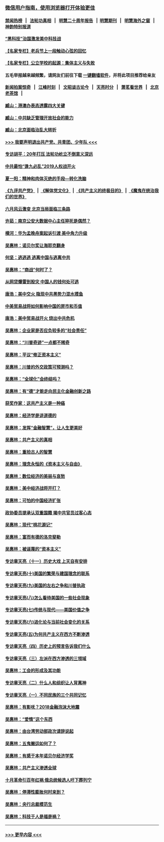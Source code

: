 ### [微信用户指南，使用浏览器打开体验更佳](https://github.com/gfw-breaker/banned-news1/blob/master/indexes/wechat-guide.md?t=0)
#### [禁闻热榜](热点新闻.md?t=0)  &nbsp;&nbsp;|&nbsp;&nbsp; [法轮功真相](https://github.com/gfw-breaker/truth/blob/master/README.md?t=0) &nbsp;&nbsp;|&nbsp;&nbsp; [明慧二十周年报告](https://github.com/gfw-breaker/mh-reports/blob/master/README.md?t=0) &nbsp;&nbsp;|&nbsp;&nbsp;[明慧期刊](https://github.com/gfw-breaker/mh-qikan) &nbsp;&nbsp;|&nbsp;&nbsp; [明慧海外之窗](https://github.com/gfw-breaker/mh-news/blob/master/README.md?t=0) &nbsp;&nbsp;|&nbsp;&nbsp; [神韵特别报道](https://github.com/gfw-breaker/mh-news/blob/master/shenyun.md?t=0)
#### [“黑科技”治国激发美中科技战](../pages/nsc423/n11638056.md?t=02090555) 
#### [【名家专栏】老兵节上一段触动心弦的回忆](../pages/nsc423/n11646016.md?t=02090555) 
#### [【名家专栏】公立学校的起源：集体主义与失败](../pages/nsc423/n11601833.md?t=02090555) 
#### 五毛举报越来越频繁，请网友们前往下载 [一键翻墙软件](https://github.com/gfw-breaker/ssr-accounts)，并将此项目推荐给亲友
#### [新闻拍案惊奇](https://github.com/gfw-breaker/banned-news1/blob/master/pages/link4.md) &nbsp;&nbsp;|&nbsp;&nbsp; [江峰时刻](https://github.com/gfw-breaker/banned-news1/blob/master/pages/link4.md) &nbsp;&nbsp;|&nbsp;&nbsp; [文昭谈古论今](https://github.com/gfw-breaker/banned-news1/blob/master/pages/link4.md) &nbsp;&nbsp;|&nbsp;&nbsp; [天亮时分](https://github.com/gfw-breaker/banned-news1/blob/master/pages/link4.md) &nbsp;&nbsp;|&nbsp;&nbsp; [萧茗看世界](https://github.com/gfw-breaker/banned-news1/blob/master/pages/link4.md) &nbsp;&nbsp;|&nbsp;&nbsp; [北京老茶馆](https://github.com/gfw-breaker/banned-news1/blob/master/pages/link4.md) &nbsp;&nbsp;|&nbsp;&nbsp; 
#### [臧山：港澳办表态透露四大关键](../pages/nsc423/n11421628.md?t=02090555) 
#### [臧山：中共缺乏管理开放社会的能力](../pages/nsc423/n11407457.md?t=02090555) 
#### [臧山：北京面临治乱大转折](../pages/nsc423/n11406895.md?t=02090555) 
#### [>>> 我要声明退出共产党、共青团、少年队 <<<](https://github.com/begood0513/goodnews/blob/master/quit/letter.md) 
#### [专访胡平：20年打压 法轮功屹立不倒意义深远](../pages/nsc423/n11398800.md?t=02090555) 
#### [中共最怕“逢九必乱”2019人权战开火](../pages/nsc423/n11385248.md?t=02090555) 
#### [夏一阳：精神和肉体灭绝的手段—转化洗脑](../pages/nsc423/n11368250.md?t=02090555) 
#### [《九评共产党》](https://github.com/begood0513/9ping.md/blob/master/README.md) &nbsp;|&nbsp; [《解体党文化》](../../../../jtdwh.md/blob/master/README.md)  &nbsp;|&nbsp; [《共产主义的终极目的》](../../../../gczydzjmd.md/blob/master/README.md) &nbsp;|&nbsp; [《魔鬼在统治我们的世界》](../../../../mgztzwmdsj.md/blob/master/README.md) 
#### [六月风云激变 北京当局面临三条路](../pages/nsc423/n11313668.md?t=02090555) 
#### [许茹：南京公安大数据中心主任猝死是偶然？](../pages/nsc423/n11064744.md?t=02090555) 
#### [横河：华为孟晚舟案起诉引渡 美中角力升级](../pages/nsc423/n11027230.md?t=02090555) 
#### [吴惠林：诺贝尔奖让海耶克翻身](../pages/nsc423/n10890049.md?t=02090555) 
#### [何坚：逃逃逃 逃离中国与逃离中共](../pages/nsc423/n10592891.md?t=02090555) 
#### [吴惠林：“商战”何时了？](../pages/nsc423/n10573558.md?t=02090555) 
#### [从网贷爆雷到股灾 中国人的钱何处可逃](../pages/nsc423/n10572800.md?t=02090555) 
#### [唐浩：美中交火 隐现中共黑势力混水摸鱼](../pages/nsc423/n10544040.md?t=02090555) 
#### [中美贸易战将如何影响中国的房市和币值](../pages/nsc423/n10543697.md?t=02090555) 
#### [唐浩：美中贸易战开火 烧出中共危机](../pages/nsc423/n10540126.md?t=02090555) 
#### [吴惠林：企业家是否应负较多的“社会责任”](../pages/nsc423/n10535022.md?t=02090555) 
#### [吴惠林：“川普奇迹”一点都不稀奇](../pages/nsc423/n10512808.md?t=02090555) 
#### [吴惠林：平议“修正资本主义”](../pages/nsc423/n10495724.md?t=02090555) 
#### [吴惠林：川普的外交政策可预测吗？](../pages/nsc423/n10462387.md?t=02090555) 
#### [吴惠林：“全球化”会终结吗？](../pages/nsc423/n10452838.md?t=02090555) 
#### [吴惠林：有“德”才能走向民主化金融创新之路](../pages/nsc423/n10432292.md?t=02090555) 
#### [获奖作家：这共产主义是一种癌](../pages/nsc423/n10431541.md?t=02090555) 
#### [吴惠林：经济学是讲道德的](../pages/nsc423/n10398014.md?t=02090555) 
#### [吴惠林：发挥“金融智慧”，让人生更美好](../pages/nsc423/n10375019.md?t=02090555) 
#### [吴惠林：共产主义的真相](../pages/nsc423/n10351394.md?t=02090555) 
#### [吴惠林：重拾古人的智慧](../pages/nsc423/n10337691.md?t=02090555) 
#### [吴惠林：理念永恒的《资本主义与自由》](../pages/nsc423/n10316274.md?t=02090555) 
#### [吴惠林：数位经济的美丽与哀愁](../pages/nsc423/n10292946.md?t=02090555) 
#### [吴惠林：美中经济战将开打？](../pages/nsc423/n10258825.md?t=02090555) 
#### [吴惠林：可怕的中国经济扩张](../pages/nsc423/n10219147.md?t=02090555) 
#### [政协委员提承认双重国籍 揭中共官员过客心态](../pages/nsc423/n10208809.md?t=02090555) 
#### [吴惠林：现代“桃花源记”](../pages/nsc423/n10185234.md?t=02090555) 
#### [吴惠林：富而有德的洛克斐勒](../pages/nsc423/n10142264.md?t=02090555) 
#### [吴惠林：被诬蔑的“资本主义”](../pages/nsc423/n10124816.md?t=02090555) 
#### [专访章天亮（十一）历史大戏 上天自有安排](../pages/nsc423/n10094905.md?t=02090555) 
#### [专访章天亮(十)美国的繁荣与建国理念的联系](../pages/nsc423/n10094899.md?t=02090555) 
#### [专访章天亮(九)美国的左右之争和川普执政](../pages/nsc423/n10094889.md?t=02090555) 
#### [专访章天亮(八)怎么看待美国的一些社会现象](../pages/nsc423/n10094857.md?t=02090555) 
#### [专访章天亮(七)传统与现代——美国价值之争](../pages/nsc423/n10093140.md?t=02090555) 
#### [专访章天亮(六)进化论与当前社会变化的关系](../pages/nsc423/n10092036.md?t=02090555) 
#### [专访章天亮(五)为何共产主义在西方不断渗透](../pages/nsc423/n10083620.md?t=02090555) 
#### [专访章天亮（四）历史上的预言告诉我们什么](../pages/nsc423/n10083606.md?t=02090555) 
#### [专访章天亮（三）左派在西方渗透的三领域](../pages/nsc423/n10081115.md?t=02090555) 
#### [吴惠林：工会的形成及其功能](../pages/nsc423/n10080633.md?t=02090555) 
#### [专访章天亮（二）什么人和组织让人背离神](../pages/nsc423/n10076637.md?t=02090555) 
#### [专访章天亮（一）不同民族的三个共同记忆](../pages/nsc423/n10074188.md?t=02090555) 
#### [吴惠林：有影呒？2018金融泡沫大地震](../pages/nsc423/n10040534.md?t=02090555) 
#### [吴惠林：“爱情”这个东西](../pages/nsc423/n10019423.md?t=02090555) 
#### [吴惠林：由台湾劳动部政次请辞说起](../pages/nsc423/n9979679.md?t=02090555) 
#### [吴惠林：五鬼搬运如何了？](../pages/nsc423/n9925338.md?t=02090555) 
#### [吴惠林：有感于本年诺贝尔经济学奖](../pages/nsc423/n9871883.md?t=02090555) 
#### [吴惠林：共产主义渗透全球](../pages/nsc423/n9812748.md?t=02090555) 
#### [十月革命引百年红祸 俄总统候选人吁下葬列宁](../pages/nsc423/n9810182.md?t=02090555) 
#### [吴惠林：停滞性膨胀何时来到？](../pages/nsc423/n9764136.md?t=02090555) 
#### [吴惠林：央行总裁模范生](../pages/nsc423/n9728134.md?t=02090555) 
#### [吴惠林：科技于人是福是祸？](../pages/nsc423/n9672982.md?t=02090555) 

----
#### [ >>> 更早内容 <<< ](../indexes/nsc423-earlier.md)
